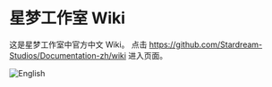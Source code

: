 # 星梦工作室 Wiki

这是星梦工作室中官方中文 Wiki。
点击 https://github.com/Stardream-Studios/Documentation-zh/wiki 进入页面。

![English](https://github.com/Stardream-Studios/Documentation)

